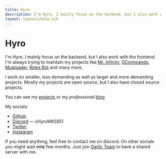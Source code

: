 ```yaml
---
title: Hyro
description: I'm Hyro. I mainly focus on the backend, but I also work with the frontend.
layout: layouts/base.njk
---
```


<h1>Hyro</h1>

I'm Hyro. I mainly focus on the backend, but I also work with the frontend. I'm
always trying to maintain my projects like
[Mr. Infinity](https://discord.com/oauth2/authorize?client_id=720321585625694239&scope=bot%20applications.commands&permissions=8&redirect_uri=https://blobs.gq/imanager&prompt=consent&response_type=code),
[GCommands](https://github.com/Garlic-Team/GCommands),
[Muploader](https://github.com/xHyroM/Muploader),
[Roles Bot](https://github.com/xHyroM/roles-bot) and many more.

I work on smaller, less demanding as well as larger and more demanding projects.
Mostly my projects are open source, but I also have closed source projects.

You can see my [projects](./projects) or my _professional_ [blog](./blog/)

My socials:

- [Github](https://github.com/xHyroM)
- [Discord](https://discord.com/users/525316393768452098) — xHyroM#2851
- [Twitter](https://twitter.com/hyrousek/)
- [Instagram](https://www.instagram.com/hyro.dev/)

If you need anything, feel free to contact me on discord. On other socials you
might wait ~~only~~ few months. Just join
[Garlic Team](https://discord.gg/AjKJSBbGm2) to have a shared server with me.
